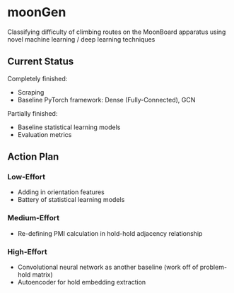 # moonGen
Classifying difficulty of climbing routes on the MoonBoard apparatus using novel machine learning / deep learning techniques

## Current Status
Completely finished:
* Scraping
* Baseline PyTorch framework: Dense (Fully-Connected), GCN

Partially finished:
* Baseline statistical learning models
* Evaluation metrics

## Action Plan
### Low-Effort
* Adding in orientation features
* Battery of statistical learning models

### Medium-Effort
* Re-defining PMI calculation in hold-hold adjacency relationship

### High-Effort
* Convolutional neural network as another baseline (work off of problem-hold matrix)
* Autoencoder for hold embedding extraction
